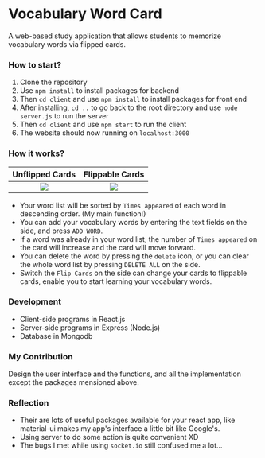 # Vocabulary Word Card

A web-based study application that allows students to memorize vocabulary words via flipped cards.

### How to start?

1. Clone the repository
2. Use `npm install` to install packages for backend
3. Then `cd client` and use `npm install` to install packages for front end
4. After installing, `cd ..` to go back to the root directory and use `node server.js` to run the server
5. Then `cd client` and use `npm start` to run the client
6. The website should now running on `localhost:3000`

### How it works?

Unflipped Cards            |  Flippable Cards
:-------------------------:|:-------------------------:
![](https://i.imgur.com/cUf4UEg.png)  |  ![](https://i.imgur.com/EQTAe3O.png)


     
* Your word list will be sorted by `Times appeared` of each word in descending order. (My main function!)
* You can add your vocabulary words by entering the text fields on the side, and press `ADD WORD`.
* If a word was already in your word list, the number of `Times appeared` on the card will increase and the card will move forward.
* You can delete the word by pressing the `delete` icon, or you can clear the whole word list by pressing `DELETE ALL` on the side.
* Switch the `Flip Cards` on the side can change your cards to flippable cards, enable you to start learning your vocabulary words.


### Development
* Client-side programs in React.js
* Server-side programs in Express (Node.js)
* Database in Mongodb

### My Contribution

Design the user interface and the functions, and all the implementation except the packages mensioned above.

### Reflection

* Their are lots of useful packages available for your react app, like material-ui makes my app's interface a little bit like Google's.
* Using server to do some action is quite convenient XD
* The bugs I met while using `socket.io` still confused me a lot...
